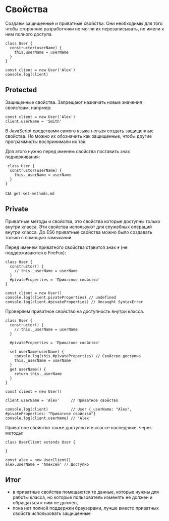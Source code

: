 # Свойства
Создаем защищенные и приватные свойства. Они необходимы для того чтобы сторонние разработчики не могли их перезаписывать, не имели к ним полного доступа.

    class User {
      constructor(userName) {
        this.userName = userName
      }
    }

    const client = new User('Alex')
    console.log(client)

## Protected
Защищенные свойства. Запрещают назначать новые значения свойствам, напрмер:

    const client = new User('Alex')
    client.userName = 'Smith'

В JavaScript средствами самого языка нельзя создать защищенные свойства. Но можно их обозначить как защищенные, чтобы другие программисты воспринимали их так.

Для этого нужно перед именем свойства поставить знак подчеркивания:

     class User {
      constructor(userName) {
        this._userName = userName
      }
    }

см. `get-set-methods.md`

## Private
Приватные методы и свойства, это свойства которые доступны только внутри класса. Эти свойства используют для служебных операций внутри класса. До ES6 приватные свойства можно было создавать только с помощью замыканий.

Перед именем приватного свойства ставится знак `#` (не поддерживаются в FireFox):

    class User {
      constructor() {
        // this._userName = userName
      }
      #pivateProperties = 'Приватное свойство'
    }

    const client = new User()
    console.log(client.pivateProperties) // undefined
    console.log(client.#pivateProperties) // Uncaught SyntaxError

Проверяем приватное свойство на доступность внутри класса.

    class User {
      constructor() {
        // this._userName = userName
      }

      #pivateProperties = 'Приватное свойство'

      set userName(userName) {
        console.log(this.#pivateProperties) // Свойство доступно
        this._userName = userName
      }
      get userName() {
        return this._userName
      }
    }

    const client = new User()

    client.userName = 'Alex'     // Приватное свойство

    console.log(client)          // User {_userName: "Alex", #pivateProperties: "Приватное свойство"}
    console.log(client.userName) // 'Alex'

Приватное свойство также доступно и в классе наследнике, через методы:

    class UserClient extends User {

    }

    const alex = new UserClient()
    alex.userName = 'Алексей' // Доступно

## Итог
- в приватные свойства помещаются те данные, которые нужны для работы класса, но которые пользователь изменять не должен и обращаться к ним не должен,
- пока нет полной поддержки браузерами, лучше вместо приватных свойств использовать защищенные
